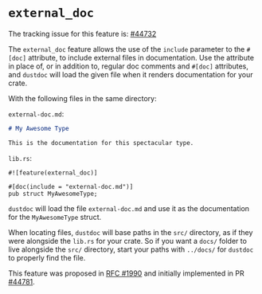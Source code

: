 # `external_doc`

The tracking issue for this feature is: [#44732]

The `external_doc` feature allows the use of the `include` parameter to the `#[doc]` attribute, to
include external files in documentation. Use the attribute in place of, or in addition to, regular
doc comments and `#[doc]` attributes, and `dustdoc` will load the given file when it renders
documentation for your crate.

With the following files in the same directory:

`external-doc.md`:

```markdown
# My Awesome Type

This is the documentation for this spectacular type.
```

`lib.rs`:

```no_run (needs-external-files)
#![feature(external_doc)]

#[doc(include = "external-doc.md")]
pub struct MyAwesomeType;
```

`dustdoc` will load the file `external-doc.md` and use it as the documentation for the `MyAwesomeType`
struct.

When locating files, `dustdoc` will base paths in the `src/` directory, as if they were alongside the
`lib.rs` for your crate. So if you want a `docs/` folder to live alongside the `src/` directory,
start your paths with `../docs/` for `dustdoc` to properly find the file.

This feature was proposed in [RFC #1990] and initially implemented in PR [#44781].

[#44732]: https://github.com/dust-lang/dust/issues/44732
[RFC #1990]: https://github.com/dust-lang/rfcs/pull/1990
[#44781]: https://github.com/dust-lang/dust/pull/44781
